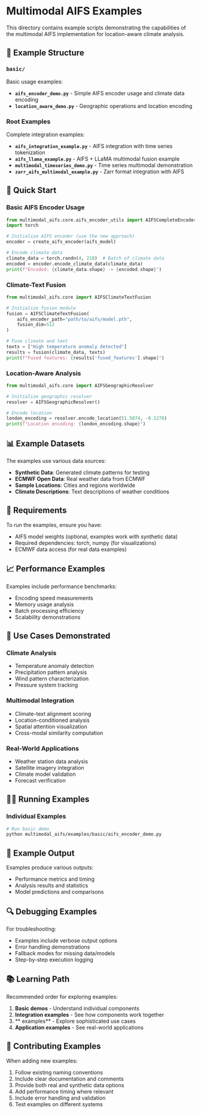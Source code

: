 # Multimodal AIFS Examples

This directory contains example scripts demonstrating the capabilities of the multimodal AIFS implementation for location-aware climate analysis.

## 📁 Example Structure

### `basic/`
Basic usage examples:
- **`aifs_encoder_demo.py`** - Simple AIFS encoder usage and climate data encoding
- **`location_aware_demo.py`** - Geographic operations and location encoding

### Root Examples
Complete integration examples:
- **`aifs_integration_example.py`** - AIFS integration with time series tokenization
- **`aifs_llama_example.py`** - AIFS + LLaMA multimodal fusion example
- **`multimodal_timeseries_demo.py`** - Time series multimodal demonstration
- **`zarr_aifs_multimodal_example.py`** - Zarr format integration with AIFS



## 🚀 Quick Start

### Basic AIFS Encoder Usage
```python
from multimodal_aifs.core.aifs_encoder_utils import AIFSCompleteEncoder, create_aifs_encoder
import torch

# Initialize AIFS encoder (use the new approach)
encoder = create_aifs_encoder(aifs_model)

# Encode climate data
climate_data = torch.randn(4, 218)  # Batch of climate data
encoded = encoder.encode_climate_data(climate_data)
print(f"Encoded: {climate_data.shape} -> {encoded.shape}")
```

### Climate-Text Fusion
```python
from multimodal_aifs.core import AIFSClimateTextFusion

# Initialize fusion module
fusion = AIFSClimateTextFusion(
    aifs_encoder_path="path/to/aifs/model.pth",
    fusion_dim=512
)

# Fuse climate and text
texts = ["High temperature anomaly detected"]
results = fusion(climate_data, texts)
print(f"Fused features: {results['fused_features'].shape}")
```

### Location-Aware Analysis
```python
from multimodal_aifs.core import AIFSGeographicResolver

# Initialize geographic resolver
resolver = AIFSGeographicResolver()

# Encode location
london_encoding = resolver.encode_location(51.5074, -0.1278)
print(f"Location encoding: {london_encoding.shape}")
```

## 📊 Example Datasets

The examples use various data sources:
- **Synthetic Data**: Generated climate patterns for testing
- **ECMWF Open Data**: Real weather data from ECMWF
- **Sample Locations**: Cities and regions worldwide
- **Climate Descriptions**: Text descriptions of weather conditions

## 🔧 Requirements

To run the examples, ensure you have:
- AIFS model weights (optional, examples work with synthetic data)
- Required dependencies: torch, numpy (for visualizations)
- ECMWF data access (for real data examples)

## 📈 Performance Examples

Examples include performance benchmarks:
- Encoding speed measurements
- Memory usage analysis
- Batch processing efficiency
- Scalability demonstrations

## 🎯 Use Cases Demonstrated

### Climate Analysis
- Temperature anomaly detection
- Precipitation pattern analysis
- Wind pattern characterization
- Pressure system tracking

### Multimodal Integration
- Climate-text alignment scoring
- Location-conditioned analysis
- Spatial attention visualization
- Cross-modal similarity computation

### Real-World Applications
- Weather station data analysis
- Satellite imagery integration
- Climate model validation
- Forecast verification

## 🏃‍♀️ Running Examples

### Individual Examples
```bash
# Run basic demo
python multimodal_aifs/examples/basic/aifs_encoder_demo.py

```

## 📝 Example Output

Examples produce various outputs:
- Performance metrics and timing
- Analysis results and statistics
- Model predictions and comparisons

## 🔍 Debugging Examples

For troubleshooting:
- Examples include verbose output options
- Error handling demonstrations
- Fallback modes for missing data/models
- Step-by-step execution logging

## 📚 Learning Path

Recommended order for exploring examples:
1. **Basic demos** - Understand individual components
2. **Integration examples** - See how components work together
3. ** examples** - Explore sophisticated use cases
4. **Application examples** - See real-world applications

## 🤝 Contributing Examples

When adding new examples:
1. Follow existing naming conventions
2. Include clear documentation and comments
3. Provide both real and synthetic data options
4. Add performance timing where relevant
5. Include error handling and validation
6. Test examples on different systems
